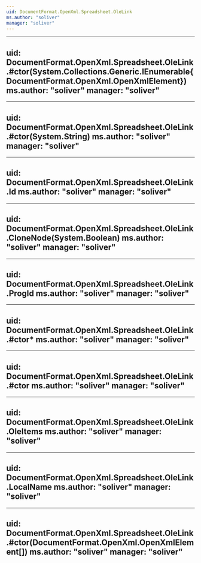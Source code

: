 ```yaml
---
uid: DocumentFormat.OpenXml.Spreadsheet.OleLink
ms.author: "soliver"
manager: "soliver"
---
```


---
uid: DocumentFormat.OpenXml.Spreadsheet.OleLink.#ctor(System.Collections.Generic.IEnumerable{DocumentFormat.OpenXml.OpenXmlElement})
ms.author: "soliver"
manager: "soliver"
---

---
uid: DocumentFormat.OpenXml.Spreadsheet.OleLink.#ctor(System.String)
ms.author: "soliver"
manager: "soliver"
---

---
uid: DocumentFormat.OpenXml.Spreadsheet.OleLink.Id
ms.author: "soliver"
manager: "soliver"
---

---
uid: DocumentFormat.OpenXml.Spreadsheet.OleLink.CloneNode(System.Boolean)
ms.author: "soliver"
manager: "soliver"
---

---
uid: DocumentFormat.OpenXml.Spreadsheet.OleLink.ProgId
ms.author: "soliver"
manager: "soliver"
---

---
uid: DocumentFormat.OpenXml.Spreadsheet.OleLink.#ctor*
ms.author: "soliver"
manager: "soliver"
---

---
uid: DocumentFormat.OpenXml.Spreadsheet.OleLink.#ctor
ms.author: "soliver"
manager: "soliver"
---

---
uid: DocumentFormat.OpenXml.Spreadsheet.OleLink.OleItems
ms.author: "soliver"
manager: "soliver"
---

---
uid: DocumentFormat.OpenXml.Spreadsheet.OleLink.LocalName
ms.author: "soliver"
manager: "soliver"
---

---
uid: DocumentFormat.OpenXml.Spreadsheet.OleLink.#ctor(DocumentFormat.OpenXml.OpenXmlElement[])
ms.author: "soliver"
manager: "soliver"
---
